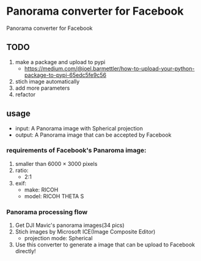 # Panorama converter for Facebook
Panorama converter for Facebook

## TODO
1. make a package and upload to pypi
    * https://medium.com/@joel.barmettler/how-to-upload-your-python-package-to-pypi-65edc5fe9c56
1. stich image automatically
1. add more parameters
1. refactor

## usage
* input: A Panorama image with Spherical projection
* output: A Panorama image that can be accepted by Facebook


### requirements of Facebook's Panaroma image:
1. smaller than 6000 × 3000 pixels
1. ratio: 
    * 2:1
1. exif:
    * make: RICOH
    * model: RICOH THETA S


### Panorama processing flow
1. Get DJI Mavic's panorama images(34 pics)
1. Stich images by Microsoft ICE(Image Composite Editor)
    * projection mode: Spherical
1. Use this converter to generate a image that can be upload to Facebook directly!
